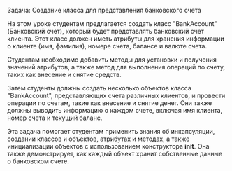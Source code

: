 Задача: Создание класса для представления банковского счета

На этом уроке студентам предлагается создать класс "BankAccount" (Банковский счет), который будет представлять банковский счет клиента. Этот класс должен иметь атрибуты для хранения информации о клиенте (имя, фамилия), номере счета, балансе и валюте счета.

Студентам необходимо добавить методы для установки и получения значений атрибутов, а также метод для выполнения операций по счету, таких как внесение и снятие средств.

Затем студенты должны создать несколько объектов класса "BankAccount", представляющих счета различных клиентов, и провести операции по счетам, такие как внесение и снятие денег. Они также должны выводить информацию о каждом счете, включая имя клиента, номер счета и текущий баланс.

Эта задача помогает студентам применить знания об инкапсуляции, создании классов и объектов, атрибутах и методах, а также инициализации объектов с использованием конструктора __init__. Она также демонстрирует, как каждый объект хранит собственные данные о банковском счете.
